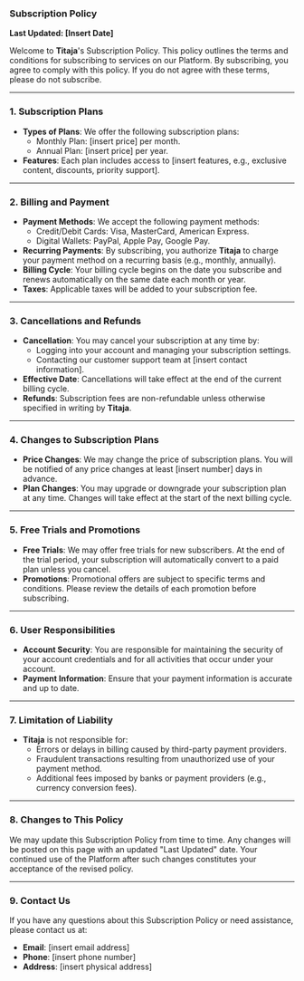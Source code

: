 ### **Subscription Policy**

**Last Updated: [Insert Date]**

Welcome to **Titaja**'s Subscription Policy. This policy outlines the terms and conditions for subscribing to services on our Platform. By subscribing, you agree to comply with this policy. If you do not agree with these terms, please do not subscribe.

---

### **1. Subscription Plans**
- **Types of Plans**: We offer the following subscription plans:
  - Monthly Plan: [insert price] per month.
  - Annual Plan: [insert price] per year.
- **Features**: Each plan includes access to [insert features, e.g., exclusive content, discounts, priority support].

---

### **2. Billing and Payment**
- **Payment Methods**: We accept the following payment methods:
  - Credit/Debit Cards: Visa, MasterCard, American Express.
  - Digital Wallets: PayPal, Apple Pay, Google Pay.
- **Recurring Payments**: By subscribing, you authorize **Titaja** to charge your payment method on a recurring basis (e.g., monthly, annually).
- **Billing Cycle**: Your billing cycle begins on the date you subscribe and renews automatically on the same date each month or year.
- **Taxes**: Applicable taxes will be added to your subscription fee.

---

### **3. Cancellations and Refunds**
- **Cancellation**: You may cancel your subscription at any time by:
  - Logging into your account and managing your subscription settings.
  - Contacting our customer support team at [insert contact information].
- **Effective Date**: Cancellations will take effect at the end of the current billing cycle.
- **Refunds**: Subscription fees are non-refundable unless otherwise specified in writing by **Titaja**.

---

### **4. Changes to Subscription Plans**
- **Price Changes**: We may change the price of subscription plans. You will be notified of any price changes at least [insert number] days in advance.
- **Plan Changes**: You may upgrade or downgrade your subscription plan at any time. Changes will take effect at the start of the next billing cycle.

---

### **5. Free Trials and Promotions**
- **Free Trials**: We may offer free trials for new subscribers. At the end of the trial period, your subscription will automatically convert to a paid plan unless you cancel.
- **Promotions**: Promotional offers are subject to specific terms and conditions. Please review the details of each promotion before subscribing.

---

### **6. User Responsibilities**
- **Account Security**: You are responsible for maintaining the security of your account credentials and for all activities that occur under your account.
- **Payment Information**: Ensure that your payment information is accurate and up to date.

---

### **7. Limitation of Liability**
- **Titaja** is not responsible for:
  - Errors or delays in billing caused by third-party payment providers.
  - Fraudulent transactions resulting from unauthorized use of your payment method.
  - Additional fees imposed by banks or payment providers (e.g., currency conversion fees).

---

### **8. Changes to This Policy**
We may update this Subscription Policy from time to time. Any changes will be posted on this page with an updated "Last Updated" date. Your continued use of the Platform after such changes constitutes your acceptance of the revised policy.

---

### **9. Contact Us**
If you have any questions about this Subscription Policy or need assistance, please contact us at:
- **Email**: [insert email address]
- **Phone**: [insert phone number]
- **Address**: [insert physical address]